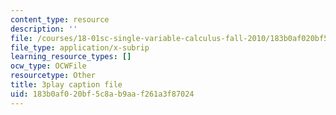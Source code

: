 ```yaml
---
content_type: resource
description: ''
file: /courses/18-01sc-single-variable-calculus-fall-2010/183b0af020bf5c8ab9aaf261a3f87024_rqkvDrYmKcc.vtt
file_type: application/x-subrip
learning_resource_types: []
ocw_type: OCWFile
resourcetype: Other
title: 3play caption file
uid: 183b0af0-20bf-5c8a-b9aa-f261a3f87024
---
```

